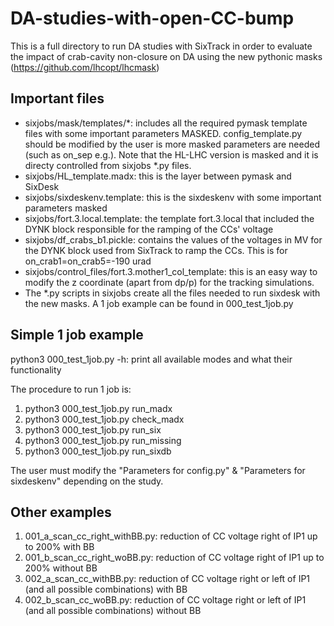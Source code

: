 # DA-studies-with-open-CC-bump

This is a full directory to run DA studies with SixTrack in order to evaluate the impact of crab-cavity non-closure on DA using the new pythonic masks (https://github.com/lhcopt/lhcmask)

## Important files

- sixjobs/mask/templates/*: includes all the required pymask template files with some important parameters MASKED. config_template.py should be modified by the user is more masked parameters are needed (such as on_sep e.g.). Note that the HL-LHC version is masked and it is directy controlled from sixjobs *.py files. 
- sixjobs/HL_template.madx: this is the layer between pymask and SixDesk
- sixjobs/sixdeskenv.template: this is the sixdeskenv with some important parameters masked
- sixjobs/fort.3.local.template: the template fort.3.local that included the DYNK block responsible for the ramping of the CCs' voltage
- sixjobs/df_crabs_b1.pickle: contains the values of the voltages in MV for the DYNK block used from SixTrack to ramp the CCs. This is for on_crab1=on_crab5=-190 urad
- sixjobs/control_files/fort.3.mother1_col_template: this is an easy way to modify the z coordinate (apart from dp/p) for the tracking simulations.
- The *.py scripts in sixjobs create all the files needed to run sixdesk with the new masks. A 1 job example can be found in 000_test_1job.py

## Simple 1 job example
python3 000_test_1job.py -h: print all available modes and what their functionality

The procedure to run 1 job is:
1. python3 000_test_1job.py run_madx
2. python3 000_test_1job.py check_madx
3. python3 000_test_1job.py run_six
4. python3 000_test_1job.py run_missing
5. python3 000_test_1job.py run_sixdb

The user must modify the "Parameters for config.py" & "Parameters for sixdeskenv" depending on the study. 

## Other examples
1. 001_a_scan_cc_right_withBB.py: reduction of CC voltage right of IP1 up to 200% with BB
2. 001_b_scan_cc_right_woBB.py: reduction of CC voltage right of IP1 up to 200% without BB
3. 002_a_scan_cc_withBB.py: reduction of CC voltage right or left of IP1 (and all possible combinations) with BB
4. 002_b_scan_cc_woBB.py: reduction of CC voltage right or left of IP1 (and all possible combinations) without BB
